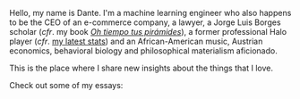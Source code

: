 
Hello, my name is Dante. I'm a machine learning engineer who also happens to be the CEO of an e-commerce company, a lawyer, a Jorge Luis Borges scholar (*cfr*. my book [*Oh tiempo tus pirámides*](https://www.amazon.com/Oh-tiempo-tus-pirámides-ensayos-ebook/dp/B08K3QGZTM/)), a former professional Halo player (*cfr*. [my latest stats](https://halotracker.com/halo-infinite/profile/xbl/Magnustein/overview)) and an African-American music, Austrian economics, behavioral biology and philosophical materialism aficionado.

This is the place where I share new insights about the things that I love.

Check out some of my essays:

```{tableofcontents}
```

